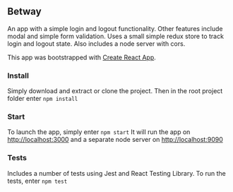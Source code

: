 ## Betway

An app with a simple login and logout functionality. Other features include modal and simple form validation.
Uses a small simple redux store to track login and logout state.
Also includes a node server with cors.

This app was bootstrapped with [Create React App](https://github.com/facebook/create-react-app).

### Install

Simply download and extract or clone the project. Then in the root project folder enter `npm install`

### Start

To launch the app, simply enter `npm start`
It will run the app on [http://localhost:3000](http://localhost:3000) and a separate node server on [http://localhost:9090](http://localhost:9090)

### Tests

Includes a number of tests using Jest and React Testing Library. To run the tests, enter `npm test`
